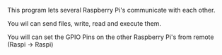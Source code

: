 This program lets several Raspberry Pi's communicate with each other.

You wil can send files, write, read and execute them.

You will can set the GPIO Pins on the other Raspberry Pi's from remote (Raspi -> Raspi)


